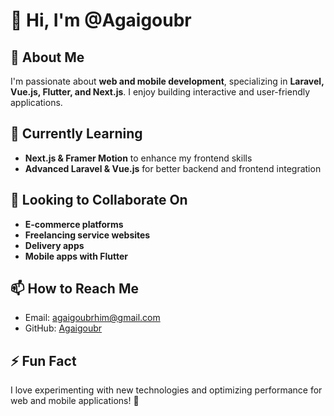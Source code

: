 # 👋 Hi, I'm @Agaigoubr

## 👀 About Me  
I'm passionate about **web and mobile development**, specializing in **Laravel, Vue.js, Flutter, and Next.js**. I enjoy building interactive and user-friendly applications.  

## 🌱 Currently Learning  
- **Next.js & Framer Motion** to enhance my frontend skills  
- **Advanced Laravel & Vue.js** for better backend and frontend integration  

## 💞️ Looking to Collaborate On  
- **E-commerce platforms**  
- **Freelancing service websites**  
- **Delivery apps**  
- **Mobile apps with Flutter**  

## 📫 How to Reach Me  
- Email: [agaigoubrhim@gmail.com](agaigoubrhim@gmail.com)  
- GitHub: [Agaigoubr](https://github.com/Agaigoubr)  

## ⚡ Fun Fact  
I love experimenting with new technologies and optimizing performance for web and mobile applications! 🚀  
